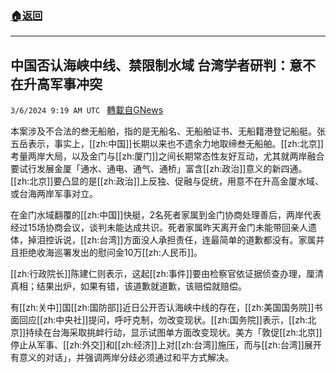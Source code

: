 ###  [:house:返回](README.md)
---


## 中国否认海峡中线、禁限制水域     台湾学者研判：意不在升高军事冲突
`3/6/2024 9:19 AM UTC ` [轉載自GNews](https://gnews.org/articles/2370047)

本案涉及不合法的叁无船舶，指的是无船名、无船舶证书、无船籍港登记船艇。张五岳表示，事实上，[[zh:中国]]长期以来也不遗余力地取缔叁无船舶。[[zh:北京]]考量两岸大局，以及金门与[[zh:厦门]]之间长期常态性友好互动，尤其就两岸融合要试行发展金厦「通水、通电、通气、通桥」富含[[zh:政治]]意义的新四通。[[zh:北京]]要凸显的是[[zh:政治]]上反独、促融与促统，用意不在升高金厦水域、或台海两岸军事对立。

在金门水域翻覆的[[zh:中国]]快艇，2名死者家属到金门协商处理善后，两岸代表经过15场协商会议，谈判未能达成共识。死者家属昨天离开金门未能带回亲人遗体，掉泪控诉说，[[zh:台湾]]方面没人承担责任，连最简单的道歉都没有。家属并且拒绝收海巡署发出的慰问金10万[[zh:人民币]]。

[[zh:行政院长]]陈建仁则表示，这起[[zh:事件]]要由检察官依证据侦查办理，厘清真相；结果出炉，如果有错，该道歉就道歉，该赔偿就赔偿。

有[[zh:关中]]国[[zh:国防部]]近日公开否认海峡中线的存在，[[zh:美国国务院]]书面回应[[zh:中央社]]提问，呼吁克制，勿改变现状。[[zh:国务院]]表示，[[zh:北京]]持续在台海采取挑衅行动，显示试图单方面改变现状。美方「敦促[[zh:北京]]停止从军事、[[zh:外交]]和[[zh:经济]]上对[[zh:台湾]]施压，而与[[zh:台湾]]展开有意义的对话」，并强调两岸分歧必须通过和平方式解决。

